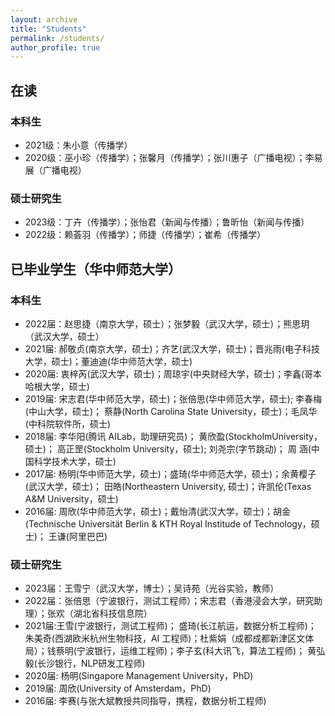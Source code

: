 ```yaml
---
layout: archive
title: "Students"
permalink: /students/
author_profile: true
---
```



## 在读
### 本科生

- 2021级：朱小意（传播学）
- 2020级：巫小珍（传播学）；张馨月（传播学）；张川惠子（广播电视）；李易展（广播电视）


### 硕士研究生

- 2023级：丁卉（传播学）；张怡君（新闻与传播）；鲁昕怡（新闻与传播）
- 2022级：赖荟羽（传播学）；师捷（传播学）；崔希（传播学）
  

## 已毕业学生（华中师范大学）
### 本科生

- 2022届：赵思捷（南京大学，硕士）；张梦毅（武汉大学，硕士）；熊思玥（武汉大学，硕士）
- 2021届: 郝敬贞(南京大学，硕士)；齐艺(武汉大学，硕士)；晋兆雨(电子科技大学，硕士)；董迪迪(华中师范大学，硕士)
- 2020届: 衷梓芮(武汉大学，硕士)；周琼宇(中央财经大学，硕士)；李鑫(哥本哈根大学，硕士)
- 2019届: 宋志君(华中师范大学，硕士)；张倍思(华中师范大学，硕士); 李春梅(中山大学，硕士)； 蔡静(North Carolina State University，硕士)；毛凤华(中科院软件所，硕士)
- 2018届: 李华阳(腾讯 AILab，助理研究员)； 黄欣盈(StockholmUniversity，硕士)； 高正罡(Stockholm University，硕士); 刘尧宗(字节跳动)； 周 涵(中国科学技术大学，硕士)
- 2017届: 杨明(华中师范大学，硕士)；盛琦(华中师范大学，硕士)；余黄樱子(武汉大学，硕士)； 田皓(Northeastern University, 硕士)；许凯伦(Texas A&M University，硕士)
- 2016届: 周欣(华中师范大学，硕士)；戴怡清(武汉大学，硕士)；胡金 (Technische Universität Berlin & KTH Royal Institude of Technology，硕士)； 王谦(阿里巴巴)

### 硕士研究生

- 2023届：王雪宁（武汉大学，博士）；吴诗苑（光谷实验，教师）
- 2022届：张倍思（宁波银行，测试工程师）；宋志君（香港浸会大学，研究助理）；张欢（湖北省科技信息院）
- 2021届:王雪(宁波银行，测试工程师)； 盛琦(长江航运，数据分析工程师)； 朱美奇(西湖欧米杭州生物科技，AI 工程师)；杜紫娟（成都成都新津区文体局）；钱蔡明(宁波银行，运维工程师)；李子玄(科大讯飞，算法工程师)； 黄弘毅(长沙银行，NLP研发工程师)
- 2020届: 杨明(Singapore Management University，PhD)
- 2019届: 周欣(University of Amsterdam，PhD)
- 2016届: 李赛(与张大斌教授共同指导，携程，数据分析工程师)



